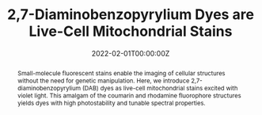 ---
title: "2,7-Diaminobenzopyrylium Dyes are Live-Cell Mitochondrial Stains"
authors:
- Sambashiva Banala
- Ariana Tkachuk
- Ronak Patel
- admin
- Timothy Brown
- Luke D. Lavis
date: "2022-02-01T00:00:00Z"
doi: "10.1021/acsbiomedchemau.1c00068"

# Schedule page publish date (NOT publication's date).
# publishDate: "2017-01-01T00:00:00Z"

# Publication type.
# Accepts a single type but formatted as a YAML list (for Hugo requirements).
# Enter a publication type from the CSL standard.
# Legend: 0 = Uncategorized; 1 = Conference paper; 2 = Journal article;
# 3 = Preprint / Working Paper; 4 = Report; 5 = Book; 6 = Book section;
# 7 = Thesis; 8 = Patent
# publication_types: ['paper-conference']
publication_types: ["article-journal"]

# Publication name and optional abbreviated publication name.
publication: "*ACS Bio & Med Chem Au*, 2(3), 307-312"
publication_short: ""

abstract: Small-molecule fluorescent stains enable the imaging of cellular structures without the need for genetic manipulation. Here, we introduce 2,7-diaminobenzopyrylium (DAB) dyes as live-cell mitochondrial stains excited with violet light. This amalgam of the coumarin and rhodamine fluorophore structures yields dyes with high photostability and tunable spectral properties.

# Summary. An optional shortened abstract.
summary:

tags:
- Coumarin
- Stain
- Mitochondria

featured: true

# links:
# - name: ""
#   url: ""
url_pdf: 'https://pubs.acs.org/doi/epdf/10.1021/acsbiomedchemau.1c00068?ref=article_openPDF'
url_code: ''
url_dataset: 'https://pubs.acs.org/doi/suppl/10.1021/acsbiomedchemau.1c00068/suppl_file/bg1c00068_si_001.pdf'
url_poster: ''
url_project: ''
url_slides: ''
url_source: ''
url_video: ''

# Featured image
# To use, add an image named `featured.jpg/png` to your page's folder.
#image:
#  caption: 'Image credit: [**Unsplash**](https://unsplash.com/photos/jdD8gXaTZsc)'
#  focal_point: ""
#  preview_only: false

# Associated Projects (optional).
#   Associate this publication with one or more of your projects.
#   Simply enter your project's folder or file name without extension.
#   E.g. `internal-project` references `content/project/internal-project/index.md`.
#   Otherwise, set `projects: []`.
projects:
- Stain

# Slides (optional).
#   Associate this publication with Markdown slides.
#   Simply enter your slide deck's filename without extension.
#   E.g. `slides: "example"` references `content/slides/example/index.md`.
#   Otherwise, set `slides: ""`.
#slides: example
---